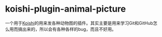 # koishi-plugin-animal-picture

一个用于[Koishi](https://github.com/koishijs/koishi)的用来发各种动物图的插件。其实主要是用来学习Git和GitHub怎么用而搞出来的，所以会有各种各样的bug，而且不好用。

